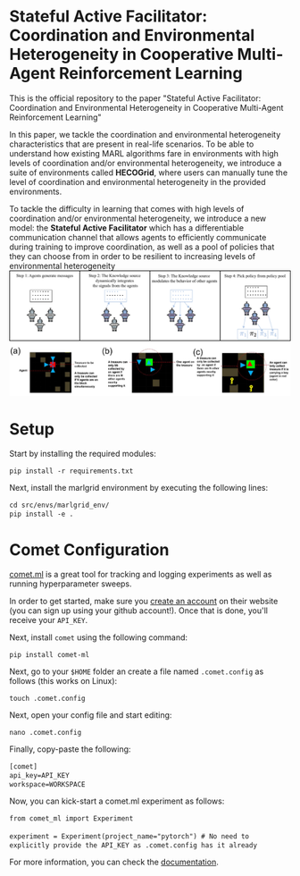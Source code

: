 # Stateful Active Facilitator: Coordination and Environmental Heterogeneity in Cooperative Multi-Agent Reinforcement Learning

This is the official repository to the paper "Stateful Active Facilitator: Coordination and Environmental Heterogeneity in Cooperative Multi-Agent Reinforcement Learning"

In this paper, we tackle the coordination and environmental heterogeneity characteristics that are present in real-life scenarios. To be able to understand how existing MARL algorithms fare in environments with high levels of coordination and/or environmental heterogeneity, we introduce a suite of environments called **HECOGrid**, where users can manually tune the level of coordination and environmental heterogeneity in the provided environments.

To tackle the difficulty in learning that comes with high levels of coordination and/or environmental heterogeneity, we introduce a new model: the **Stateful Active Facilitator** which has a differentiable communication channel that allows agents to efficiently communicate during training to improve coordination, as well as a pool of policies that they can choose from in order to be resilient to increasing levels of environmental heterogeneity
![Stateful Active Faciliator](/assets/saf.jpg "Stateful Active Faciliator")
![HECOGrid](/assets/hecogrid.jpg "HECOGrid")

# Setup
Start by installing the required modules:
```
pip install -r requirements.txt
```
Next, install the marlgrid environment by executing the following lines:
```
cd src/envs/marlgrid_env/
pip install -e .
```
# Comet Configuration
[comet.ml](https://www.comet.com/site/) is a great tool for tracking and logging experiments as well as running hyperparameter sweeps.

In order to get started, make sure you [create an account](https://www.comet.com/signup) on their website (you can sign up using your github account!). Once that is done, you'll receive your ``API_KEY``.

Next, install ``comet`` using the following command:

```
pip install comet-ml
```

Next, go to your ``$HOME`` folder an create a file named ``.comet.config`` as follows (this works on Linux):

```
touch .comet.config
```
Next, open your config file and start editing:

```
nano .comet.config
```

Finally, copy-paste the following:

```
[comet]
api_key=API_KEY
workspace=WORKSPACE
```

Now, you can kick-start a comet.ml experiment as follows:

```
from comet_ml import Experiment

experiment = Experiment(project_name="pytorch") # No need to explicitly provide the API_KEY as .comet.config has it already
```

For more information, you can check the [documentation](https://www.comet.com/docs/python-sdk/pytorch/).